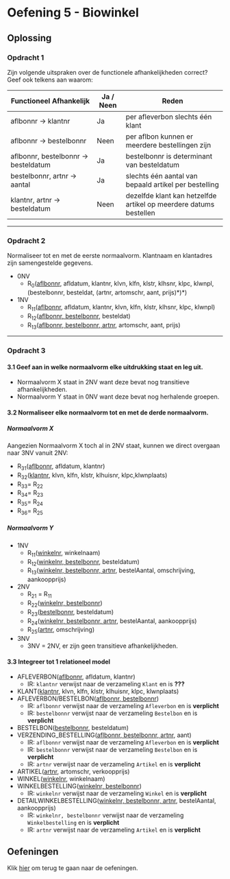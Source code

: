# Oefening 5 - Biowinkel

## Oplossing
### Opdracht 1
Zijn volgende uitspraken over de functionele afhankelijkheden correct? Geef ook telkens aan waarom:
<table width="100%">
    <thead>
        <th>Functioneel Afhankelijk</th>
        <th>Ja / Neen</th>
        <th>Reden</th>
    </thead>
    <tbody>
        <tr>
            <td width="40%">aflbonnr → klantnr</td>
            <td>Ja</td>
            <td>per afleverbon slechts één klant</td>
        </tr>
        <tr>
            <td>aflbonnr → bestelbonnr</td>
            <td>Neen</td>
            <td>per aflbon kunnen er meerdere bestellingen zijn</td>
        </tr>
        <tr>
            <td>aflbonnr, bestelbonnr → besteldatum</td>
            <td>Ja</td>
            <td>bestelbonnr is determinant van besteldatum</td>
        </tr>
        <tr>
            <td>bestelbonnr, artnr → aantal</td>
            <td>Ja</td>
            <td>slechts één aantal van bepaald artikel per bestelling</td>
        </tr>
        <tr>
            <td>klantnr, artnr → besteldatum</td>
            <td>Neen</td>
            <td>dezelfde klant kan hetzelfde artikel op meerdere datums bestellen</td>
        </tr>
    </tbody>
</table>

--- 

### Opdracht 2
Normaliseer tot en met de eerste normaalvorm. Klantnaam en klantadres zijn samengestelde gegevens.
- 0NV
    - R<sub>0</sub>(<ins>aflbonnr</ins>, afldatum, klantnr, klvn, klfn, klstr, klhsnr, klpc, klwnpl, (bestelbonnr, besteldat, (artnr, artomschr, aant, prijs)\*\)\*)
- 1NV
    - R<sub>11</sub>(<ins>aflbonnr</ins>, afldatum, klantnr, klvn, klfn, klstr, klhsnr, klpc, klwnpl)
    - R<sub>12</sub>(<ins>aflbonnr, bestelbonnr</ins>, besteldat)
    - R<sub>13</sub>(<ins>aflbonnr, bestelbonnr, artnr</ins>, artomschr, aant, prijs) 

--- 

### Opdracht 3
#### 3.1 Geef aan in welke normaalvorm elke uitdrukking staat en leg uit.
- Normaalvorm X staat in 2NV want deze bevat nog transitieve afhankelijkheden.
- Normaalvorm Y staat in 0NV want deze bevat nog herhalende groepen.

#### 3.2 Normaliseer elke normaalvorm tot en met de derde normaalvorm. 
##### Normaalvorm X
Aangezien Normaalvorm X toch al in 2NV staat, kunnen we direct overgaan naar 3NV vanuit 2NV:
- R<sub>31</sub>(<ins>aflbonnr</ins>, afldatum, klantnr)
- R<sub>32</sub>(<ins>klantnr</ins>, klvn, klfn, klstr, klhuisnr, klpc,klwnplaats)
- R<sub>33</sub>= R<sub>22</sub>
- R<sub>34</sub>= R<sub>23</sub>
- R<sub>35</sub>= R<sub>24</sub>
- R<sub>36</sub>= R<sub>25</sub>

##### Normaalvorm Y
- 1NV
    - R<sub>11</sub>(<ins>winkelnr</ins>, winkelnaam)
    - R<sub>12</sub>(<ins>winkelnr, bestelbonnr</ins>, besteldatum) 
    - R<sub>13</sub>(<ins>winkelnr, bestelbonnr, artnr</ins>, bestelAantal, omschrijving, aankoopprijs)
- 2NV
    - R<sub>21</sub> = R<sub>11</sub>
    - R<sub>22</sub>(<ins>winkelnr, bestelbonnr</ins>)
    - R<sub>23</sub>(<ins>bestelbonnr</ins>, besteldatum)  
    - R<sub>24</sub>(<ins>winkelnr, bestelbonnr, artnr</ins>, bestelAantal, aankoopprijs)
    - R<sub>25</sub>(<ins>artnr</ins>, omschrijving)
- 3NV
    - 3NV = 2NV, er zijn geen transitieve afhankelijkheden.

#### 3.3 Integreer tot 1 relationeel model
- AFLEVERBON(<ins>aflbonnr</ins>, afldatum, klantnr)
    - IR: `klantnr` verwijst naar de verzameling `Klant` en is **???**
- KLANT(<ins>klantnr</ins>, klvn, klfn, klstr, klhuisnr, klpc, klwnplaats)
- AFLEVERBON/BESTELBON(<ins>aflbonnr, bestelbonnr</ins>)
    - IR: `aflbonnr` verwijst naar de verzameling `Afleverbon` en is **verplicht**
    - IR: `bestelbonnr` verwijst naar de verzameling `Bestelbon` en is **verplicht**
- BESTELBON(<ins>bestelbonnr</ins>, besteldatum)
- VERZENDING_BESTELLING(<ins>aflbonnr, bestelbonnr, artnr</ins>, aant)
    - IR: `aflbonnr` verwijst naar de verzameling `Afleverbon` en is **verplicht**
    - IR: `bestelbonnr` verwijst naar de verzameling `Bestelbon` en is **verplicht**
    - IR: `artnr` verwijst naar de verzameling `Artikel` en is **verplicht**
- ARTIKEL(<ins>artnr</ins>, artomschr, verkoopprijs)    
- WINKEL(<ins>winkelnr</ins>, winkelnaam)
- WINKELBESTELLING(<ins>winkelnr, bestelbonnr</ins>)
    - IR: `winkelnr` verwijst naar de verzameling `Winkel` en is **verplicht**
- DETAILWINKELBESTELLING(<ins>winkelnr, bestelbonnr, artnr</ins>, bestelAantal, aankoopprijs)
    - IR: `winkelnr, bestelbonnr` verwijst naar de verzameling `Winkelbestelling` en is **verplicht**
    - IR: `artnr` verwijst naar de verzameling `Artikel` en is **verplicht**

## Oefeningen
Klik [hier](../exercises.md) om terug te gaan naar de oefeningen.

